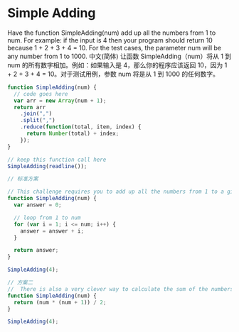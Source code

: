 # Simple Adding

Have the function SimpleAdding(num) add up all the numbers from 1 to num. For example: if the input is 4 then your program should return 10 because 1 + 2 + 3 + 4 = 10. For the test cases, the parameter num will be any number from 1 to 1000.
中文(简体)
让函数 SimpleAdding（num）将从 1 到 num 的所有数字相加。例如：如果输入是 4，那么你的程序应该返回 10，因为 1 + 2 + 3 + 4 = 10。对于测试用例，参数 num 将是从 1 到 1000 的任何数字。

```js
function SimpleAdding(num) {
  // code goes here
  var arr = new Array(num + 1);
  return arr
    .join(",")
    .split(",")
    .reduce(function(total, item, index) {
      return Number(total) + index;
    });
}

// keep this function call here
SimpleAdding(readline());

// 标准方案

// This challenge requires you to add up all the numbers from 1 to a given argument. For example, if the parameter num is 4, your program should add up 1 + 2 + 3 + 4 and return 10. This will be pretty simple to write out as a loop. We'll maintain a variable and keep adding to it as we loop from 1 to num.
function SimpleAdding(num) {
  var answer = 0;

  // loop from 1 to num
  for (var i = 1; i <= num; i++) {
    answer = answer + i;
  }

  return answer;
}

SimpleAdding(4);

// 方案二
//  There is also a very clever way to calculate the sum of the numbers 1 + 2 + 3 + .... The sum of the first N natural numbers is equal to n(n+1)/2 (see [proof](https://en.wikipedia.org/wiki/1_%2B_2_%2B_3_%2B_4_%2B_%E2%8B%AF) and why this is so).
function SimpleAdding(num) {
  return (num * (num + 1)) / 2;
}

SimpleAdding(4);
```
